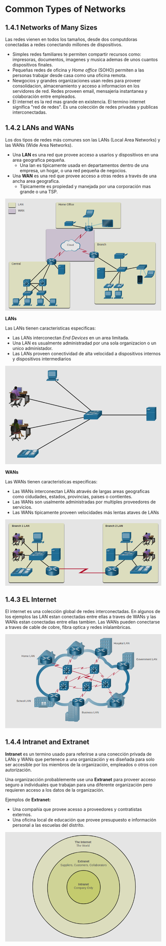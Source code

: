 # Common Types of Networks

## 1.4.1 Networks of Many Sizes

Las redes vienen en todos los tamaños, desde dos computdoras conectadas a redes conectando millones de dispositivos.
* Simples redes familiares te permiten compartir recursos como: impresoras, documentos, imagenes y musica ademas de unos cuantos dispositivos finales.
* Pequeñas redes de oficina y _Home office_ (SOHO) permiten a las personas trabajar desde casa como una oficina remota.
* Newgocios y grandes organizaciones usan redes para proveer consolidacion, almacenamiento y acceso a informacion en los servidores de red. Redes proveen email, mensajeria instantanea y colaboración entre empleados.
* El internet es la red mas grande en existencia. El termino internet significa "red de redes". Es una colección de redes privadas y publicas interconectadas.

## 1.4.2 LANs and WANs

Los dos tipos de redes más comunes son las LANs (Local Area Networks) y las WANs (Wide Area Networks).
* Una **LAN** es una red que provee acceso a usarios y dispositivos en una area geografica pequeña.
	* Una lan es tipicamente usada en departamentos dentro de una empresa, un hogar, o una red pequeña de negocios.
* Una **WAN** es una red que provee acceso a otras redes a través de una ancha area geografica.
	* Tipicamente es propiedad y manejada por una corporación mas grande o una TSP.

![WAN y LAN](Imagenes/1.4/1.4-1.png)


**LANs**

Las LANs tienen caracteristicas especificas:
* Las LANs interconectan _End Devices_ en un area limitada.
* Una LAN es usualmente administradad por una sola organizacion o un unico administador.
* Las LANs proveen conectividad de alta velocidad a dispositivos internos y dispositivos intermediarios

![LAN](Imagenes/1.4/1.4-2.png)

**WANs**

Las WANs tienen caracteristicas especificas:
* Las WANs interconectan LANs através de largas areas geograficas como cidudades, estados, provincias, paises o contientes.
* Las WANs son usalmente administradas por multiples proveedores de servicios.
* Las WANs tipicamente proveen velocidades más lentas ataves de LANs

![WAN](Imagenes/1.4/1.4-3.png)

## 1.4.3 EL Internet

El internet es una colección global de redes interconectadas. En algunos de los ejemplos las LAN estan conectadas entre ellas a traves de WANs y las WANs estan conectadas entre ellas tambien.
Las WANs pueden conectarse a traves de cable de cobre, fibra optica y redes inlalambricas.

![Intertet](Imagenes/1.4/1.4-4.png)

## 1.4.4 Intranet and Extranet

**Intranet** es un termino usado para referirse a una conección privada de LANs y WANs que pertenece a una organización y es diseñada para solo ser accesible por los miembros de la organización, empleados o otros con autorización.

Una organizacción probablemente use una **Extranet** para proveer acceso seguro a individuales que trabajan para una diferente organización pero requieren acceso a los datos de la organización.

Ejemplos de **Extranet:**
* Una compaǹia que provee acesso a proveedores y contratistas externos.
* Una oficina local de educación que provee presupuesto e información personal a las escuelas del distrito.

![Internet Extranet Intranet](Imagenes/1.4/1.4-5.png)


